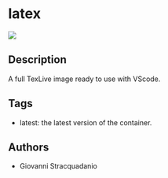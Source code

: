 # latex

![](https://github.com/stracquadaniolab/docker-latex/workflows/build/badge.svg)

## Description

A full TexLive image ready to use with VScode.

## Tags

- latest: the latest version of the container.

## Authors

- Giovanni Stracquadanio
